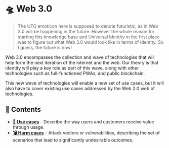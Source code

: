 # 🛸 Web 3.0

> The UFO emoticon here is supposed to denote futuristic, as in Web 3.0 will be happening in the future. However the whole reason for starting this knowledge base and Universal Identity in the first place was to figure out what Web 3.0 would look like in terms of identity. So I guess, the future is now!

Web 3.0 encompasses the collection and wave of technologies that will help form the next iteration of the internet and the web. Our theory is that identity will play a key role as part of this wave, along with other technologies such as full-functioned PWAs, and public blockchain.

This new wave of technologies will enable a new set of use cases, but it will also have to cover existing use cases addressed by the Web 2.0 web of technologies.

## 🌳 Contents

* [**🤳 Use cases**](use-cases.md) - Describe the way users and customers receive value through usage.
* [**💣 Harm cases**](harm-cases.md) - Attack vectors or vulnerabilities, describing the set of scenarios that lead to significantly undesirable outcomes.

